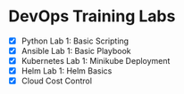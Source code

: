 # DevOps Training Labs

- [x] Python Lab 1: Basic Scripting
- [x] Ansible Lab 1: Basic Playbook
- [x] Kubernetes Lab 1: Minikube Deployment
- [x] Helm Lab 1: Helm Basics
- [x] Cloud Cost Control
